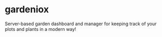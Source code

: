 # gardeniox

Server-based garden dashboard and manager for keeping track of your plots and plants in a modern way!
